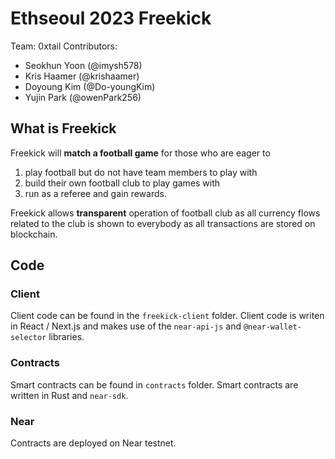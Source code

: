 # Ethseoul 2023 Freekick
Team: 0xtail
Contributors: 
- Seokhun Yoon (@imysh578)
- Kris Haamer (@krishaamer)
- Doyoung Kim (@Do-youngKim)
- Yujin Park (@owenPark256)


## What is Freekick

Freekick will **match a football game** for those who are eager to
1. play football but do not have team members to play with
2. build their own football club to play games with
3. run as a referee and gain rewards.

Freekick allows **transparent** operation of football club as all currency flows related to the club is shown to everybody as all transactions are stored on blockchain.

## Code
### Client

Client code can be found in the `freekick-client` folder.
Client code is writen in React / Next.js and makes use of the `near-api-js` and `@near-wallet-selector` libraries.

### Contracts

Smart contracts can be found in `contracts` folder.
Smart contracts are written in Rust and `near-sdk`.

### Near

Contracts are deployed on Near testnet.
